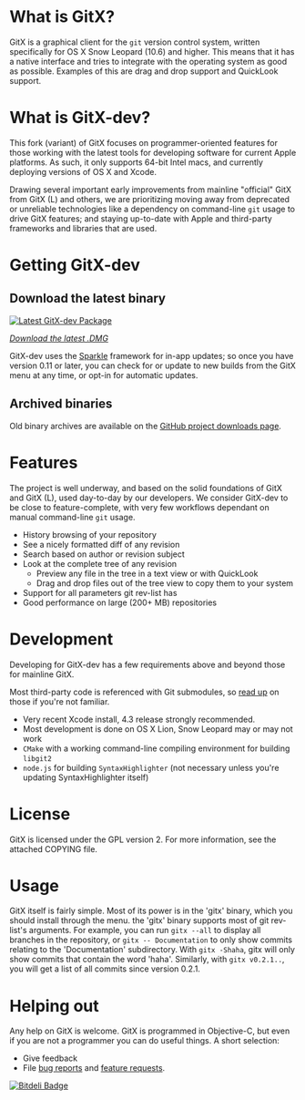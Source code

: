 # What is GitX?

GitX is a graphical client for the `git` version control system, written
specifically for OS X Snow Leopard (10.6) and higher.
This means that it has a native interface and tries to integrate with the
operating system as good as possible. Examples of this are drag and drop
support and QuickLook support.

# What is GitX-dev?

This fork (variant) of GitX focuses on programmer-oriented features for those
working with the latest tools for developing software for current Apple platforms.
As such, it only supports 64-bit Intel macs, and currently deploying versions of OS X and Xcode.

Drawing several important early improvements from mainline "official" GitX 
from GitX (L) and others, we are prioritizing moving away from deprecated
or unreliable technologies like a dependency on command-line `git` usage
to drive GitX features; and staying up-to-date with Apple and third-party
frameworks and libraries that are used.

# Getting GitX-dev

## Download the latest binary

[![Latest GitX-dev Package](http://rowanj.github.com/gitx/images/gitx.jpg)](http://builds.phere.net/GitX/development/GitX-dev.dmg)

*[Download the latest .DMG](http://builds.phere.net/GitX/development/GitX-dev.dmg)*

GitX-dev uses the [Sparkle](http://sparkle.andymatuschak.org/) framework for in-app updates; so once you have version 0.11 or later, you can check for or update to new builds from the GitX menu at any time, or opt-in for automatic updates.

## Archived binaries

Old binary archives are available on the [GitHub project downloads page](http://github.com/rowanj/gitx/downloads).

# Features

The project is well underway, and based on the solid foundations of GitX and
GitX (L), used day-to-day by our developers.  We consider GitX-dev to be
close to feature-complete, with very few workflows dependant on manual
command-line `git` usage.

  * History browsing of your repository
  * See a nicely formatted diff of any revision
  * Search based on author or revision subject
  * Look at the complete tree of any revision
    * Preview any file in the tree in a text view or with QuickLook
    * Drag and drop files out of the tree view to copy them to your system
  * Support for all parameters git rev-list has
  * Good performance on large (200+ MB) repositories
  
# Development

Developing for GitX-dev has a few requirements above and beyond those
for mainline GitX.

Most third-party code is referenced with Git submodules, so [read up](http://book.git-scm.com/5_submodules.html) on those if you're not familiar.

  * Very recent Xcode install, 4.3 release strongly recommended.
  * Most development is done on OS X Lion, Snow Leopard may or may not work
  * `CMake` with a working command-line compiling environment for building `libgit2`
  * `node.js` for building `SyntaxHighlighter` (not necessary unless you're updating SyntaxHighlighter itself)

# License

GitX is licensed under the GPL version 2. For more information, see the attached COPYING file.

# Usage

GitX itself is fairly simple. Most of its power is in the 'gitx' binary, which
you should install through the menu. the 'gitx' binary supports most of git
rev-list's arguments. For example, you can run `gitx --all` to display all
branches in the repository, or `gitx -- Documentation` to only show commits
relating to the 'Documentation' subdirectory. With `gitx -Shaha`, gitx will
only show commits that contain the word 'haha'. Similarly, with `gitx
v0.2.1..`, you will get a list of all commits since version 0.2.1.

# Helping out

Any help on GitX is welcome. GitX is programmed in Objective-C, but even if
you are not a programmer you can do useful things. A short selection:

  * Give feedback
  * File [bug reports](https://github.com/rowanj/gitx/issues?labels=Bug) and [feature requests](https://github.com/rowanj/gitx/issues?labels=Feature).


[![Bitdeli Badge](https://d2weczhvl823v0.cloudfront.net/timoschilling/gitx/trend.png)](https://bitdeli.com/free "Bitdeli Badge")

